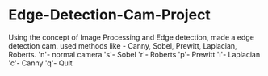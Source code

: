 # Edge-Detection-Cam-Project
Using the concept of Image Processing and Edge detection, made a edge detection cam. used methods like - Canny, Sobel, Prewitt, Laplacian, Roberts.
'n'- normal camera 
's'- Sobel
'r'- Roberts 
'p'- Prewitt 
'l'- Laplacian 
'c'- Canny 
'q'- Quit
